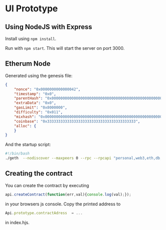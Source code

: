 # UI Prototype
## Using NodeJS with Express

Install using `npm install`.

Run with `npm start`. This will start the server on port 3000.

## Etherum Node
Generated using the genesis file:
```json
{
    "nonce": "0x0000000000000042",
    "timestamp": "0x0",
    "parentHash": "0x0000000000000000000000000000000000000000000000000000000000000000",
    "extraData": "0x0",
    "gasLimit": "0x8000000",
    "difficulty": "0x011",
    "mixhash": "0x0000000000000000000000000000000000000000000000000000000000000000",
    "coinbase": "0x3333333333333333333333333333333333333333",
    "alloc": {
    }
}
```

And the startup script:
```bash
#!/bin/bash
./geth  --nodiscover --maxpeers 0 --rpc --rpcapi "personal,web3,eth,db,net.miner" --rpccorsdomain "*" --datadir ./data --networkid 1212 --autodag --ipcapi "admin,db,eth,debug,miner,net,shh,txpool,personal,web3"
```

## Creating the contract
You can create the contract by executing
```javascript
api.createContract(function(err,val){console.log(val);});
```
in your browsers js console. Copy the printed address to
```javascript
Api.prototype.contractAdress  = ...
```
in index.hjs.
